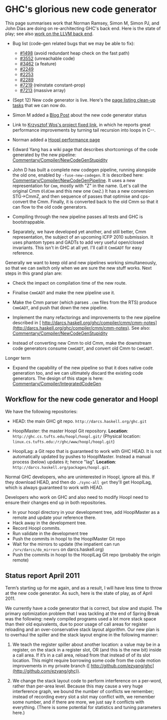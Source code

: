 # GHC's glorious new code generator


This page summarises work that Norman Ramsey, Simon M, Simon PJ, and John Dias are doing on re-architecting GHC's back end.  Here is the state of play; see also [work on the LLVM back end](commentary/compiler/backends/llvm).

- Bug list (code-gen related bugs that we may be able to fix):

  - [\#1498](https://gitlab.haskell.org//ghc/ghc/issues/1498) (avoid redundant heap check on the fast path)
  - [\#3552](https://gitlab.haskell.org//ghc/ghc/issues/3552) (unreachable code)
  - [\#3462](https://gitlab.haskell.org//ghc/ghc/issues/3462) (a feature)
  - [\#2249](https://gitlab.haskell.org//ghc/ghc/issues/2249)
  - [\#2253](https://gitlab.haskell.org//ghc/ghc/issues/2253)
  - [\#2289](https://gitlab.haskell.org//ghc/ghc/issues/2289)
  - [\#7219](https://gitlab.haskell.org//ghc/ghc/issues/7219) (reinstate constant-prop)
  - [\#7213](https://gitlab.haskell.org//ghc/ghc/issues/7213) (massive array)

- (Sept 12) New code generator is live.  Here's the [page listing clean-up tasks](commentary/compiler/new-code-gen/cleanup) that we can now do.

- Simon M added a [Blog Post](/trac/ghc/blog/newcg-update) about the new code generator status

- Link to [ Krzysztof Wos's project](http://research.microsoft.com/en-us/um/people/simonpj/papers/other-authors/krzysztof-wos-project)[ fixed link](http://research.microsoft.com/en-us/um/people/simonpj/tmp/wos-diss-draft.pdf), in which he reports great performance improvements by turning tail recursion into loops in C--.

- Norman added a [Hoopl performance page](commentary/compiler/hoopl-performance)

- Edward Yang has a wiki page that describes shortcomings of the code generated by the new pipeline: [Commentary/Compiler/NewCodeGenStupidity](commentary/compiler/new-code-gen-stupidity)

- John D has built a complete new codegen pipeline, running alongside the old one, enabled by `-fuse-new-codegen`. It is described here: [Commentary/Compiler/NewCodeGenPipeline](commentary/compiler/new-code-gen-pipeline).  It uses a new representation for `Cmm`, mostly with "Z" in the name.  (Let's call the original Cmm `OldCmm` and this new one `CmmZ`.)  It has a new conversion STG-\>CmmZ, and then sequence of passes that optimise and cps-convert the Cmm.  Finally, it is converted back to the old Cmm so that it can flow to the old code generators.

- Compiling through the new pipeline passes all tests and GHC is bootstrappable.

- Separately, we have developed yet another, and still better, Cmm representation, the subject of an upcoming ICFP 2010 submission.  It uses phantom types and GADTs to add very useful open/closed invariants.  This isn't in GHC at all yet.  I'll call it `CmmGADT` for easy reference.


Generally we want to keep old and new pipelines working simultaneously, so that we can switch only when we are sure the new stuff works.  Next steps in this grand plan are:

- Check the impact on compilation time of the new route.

- Finalise `CmmGADT` and make the new pipeline use it.

- Make the Cmm parser (which parses `.cmm` files from the RTS) produce `CmmGADT`, and push that down the new pipeline.

- Implement the many refactorings and improvements to the new pipeline described in [ http://darcs.haskell.org/ghc/compiler/cmm/cmm-notes](http://darcs.haskell.org/ghc/compiler/cmm/cmm-notes). See also: [Commentary/Compiler/NewCodeGenStupidity](commentary/compiler/new-code-gen-stupidity)

- Instead of converting new Cmm to old Cmm, make the downstream code generators consume `CmmGADT`, and convert old Cmm to `CmmGADT`.


Longer term

- Expand the capability of the new pipeline so that it does native code generation too, and we can ultimately discard the existing code generators.  The design of this stage is here: [Commentary/Compiler/IntegratedCodeGen](commentary/compiler/integrated-code-gen)

## Workflow for the new code generator and Hoopl


We have the following repositories:

- HEAD: the main GHC git repo. `http://darcs.haskell.org/ghc.git`

- HooplMaster: the master Hoopl Git repository.
  **Location**: `http://ghc.cs.tufts.edu/hoopl/hoopl.git/`
   (Physical location: `linux.cs.tufts.edu:/r/ghc/www/hoopl/hoopl.git`)

- HooplLag: a Git repo that is guaranteed to work with GHC HEAD.    It is
  not automatically updated by pushes to HooplMaster.  Instead a manual
  process (below) updates it; hence "lag".
  **Location**: `http://darcs.haskell.org/packages/hoopl.git`.


Normal GHC developers, who are uninterested in Hoopl, ignore all
this.  If they download HEAD, and then do `./sync-all get` they'll get
HooplLag, which is always guaranteed to work with HEAD.


Developers who work on GHC and also need to modify Hoopl need to ensure their changes end up in both repositories.

- In your hoopl directory in your development tree, add HooplMaster as a remote and update your reference there. 
- Hack away in the development tree.
- Record Hoopl commits.
- Run validate in the development tree
- Push the commits in hoopl to the HooplMaster Git repo
- Wait for the mirrors to update (the impatient can run `/srv/darcs/do_mirrors` on darcs.haskell.org)
- Push the commits in hoopl to the HooplLag Git repo (probably the origin remote)

## Status report April 2011


Term’s starting up for me again, and as a result, I will have less time to throw at the new code generator. As such, here is the state of play, as of April 2011.


We currently have a code generator that is correct, but slow and stupid. The primary optimization problem that I was tackling at the end of Spring Break was the following: newly compiled programs used a lot more stack space than their old equivalents, due to poor usage of call areas for register reloading and an over-conservative stack layout algorithm. Our new plan is to overhaul the spiller and the stack layout engine in the following manner:

1. We teach the register spiller about another location: a value may be in a register, on the stack in a register slot, OR (and this is the new bit) inside a call area. If it’s in a call area, reload from that instead of of its slot location. This might require borrowing some code from the code motion improvements in my private branch ([ http://github.com/ezyang/ghc](http://github.com/ezyang/ghc)).

1. We change the stack layout code to perform interference on a per-word, rather than per-area level. Because this may cause a very huge interference graph, we bound the number of conflicts we remember; instead of recording every slot a slot may conflict with, we remember some number, and if there are more, we just say it conflicts with everything. (There is some potential for statistics and tuning parameters here.)
